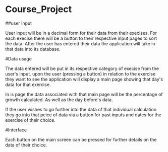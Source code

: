 # Course_Project
##user input

User input will be in a decimal form for their data from their execises. 
For each execise there will be a button to their respective input pages to sort the data. 
After the user has entered their data the application will take in that data into its database.

#Data usage

The data entered will be put in its respective category of execise from the user's input. 
upon the user (pressing a button) in relation to the exercise they want to see the application 
will display a main page showing that day's data for that exercise.

In is page the data associated with that main page will be the percentage of growth calculated.
As well as the day before's data.

If the user wishes to go further into the data of that individual calculation they go into that peice of data via a button
for past inputs and dates for the exercise of their choice. 

#Interface

Each button on the main screen can be pressed for further details on the data of their choice. 
